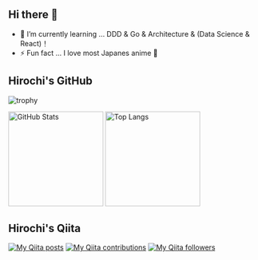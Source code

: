 ## Hi there 👋

- 🌱 I’m currently learning ... DDD & Go & Architecture & (Data Science & React)！
- ⚡ Fun fact ... I love most Japanes anime :running:

## Hirochi's GitHub
![trophy](https://github-profile-trophy.vercel.app/?username=hirochon&theme=chalk&column=7)

<div>
  <img alt="GitHub Stats" height="190px" src="https://github-readme-stats.vercel.app/api?username=Hirochon&show_icons=true&theme=gruvbox">
  <img alt="Top Langs" height="190px" src="https://github-readme-stats.vercel.app/api/top-langs/?username=Hirochon&layout=compact&hide=jupyter%20notebook&theme=gruvbox&langs_count=10">
</div>

## Hirochi's Qiita
[![My Qiita posts](https://qiita-badge.apiapi.app/s/Hirochon/posts.svg)](http://qiita.com/Hirochon)
[![My Qiita contributions](https://qiita-badge.apiapi.app/s/Hirochon/contributions.svg)](http://qiita.com/Hirochon)
[![My Qiita followers](https://qiita-badge.apiapi.app/s/Hirochon/followers.svg)](http://qiita.com/Hirochon)
